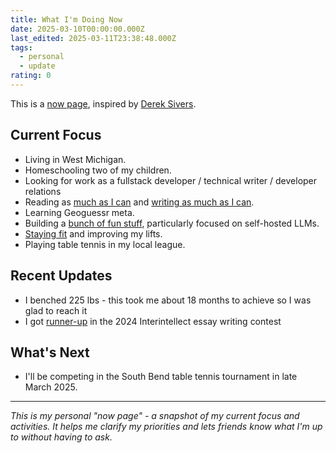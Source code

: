 ```yaml
---
title: What I'm Doing Now
date: 2025-03-10T00:00:00.000Z
last_edited: 2025-03-11T23:38:48.000Z
tags:
  - personal
  - update
rating: 0
---
```


This is a [now page](https://nownownow.com/about), inspired by [Derek Sivers](https://sive.rs/).

## Current Focus

- Living in West Michigan.
- Homeschooling two of my children.
- Looking for work as a fullstack developer / technical writer / developer relations
- Reading as [much as I can](/notes) and [writing as much as I can](/blog).
- Learning Geoguessr meta.
- Building a [bunch of fun stuff](/projects), particularly focused on self-hosted LLMs.
- [Staying fit](/blog/2025-02-20-fitness-nerd) and improving my lifts.
- Playing table tennis in my local league.

## Recent Updates

- I benched 225 lbs -  this took me about 18 months to achieve so I was glad to reach it
- I got [runner-up](/blog/2025-03-03-unc-unclearning) in the 2024 Interintellect essay writing contest

## What's Next

- I'll be competing in the South Bend table tennis tournament in late March 2025.

---

*This is my personal "now page" - a snapshot of my current focus and activities. It helps me clarify my priorities and lets friends know what I'm up to without having to ask.*
